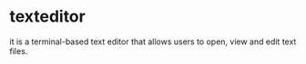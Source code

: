# texteditor

it is a terminal-based text editor that allows users to open, view and edit text files.

